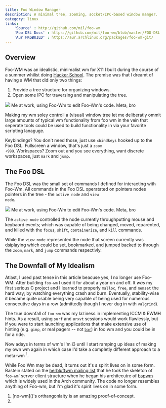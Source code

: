 ```yaml
---
title: Foo Window Manager
description: A minimal tree, zooming, socket/IPC-based window manger.
category: linux
links:
    'Source' : http://github.com/mil/foo-wm
    'Foo DSL Docs' : https://github.com/mil/foo-wm/blob/master/FOO-DSL.md
    'Aur PKGBUILD' : https://aur.archlinux.org/packages/foo-wm-git/
---
```

## Overview
Foo-WM was an idealistic, minimalist wm for X11 I built during the course of a summer whilist doing [Hacker School]().  The premise was that I dreamt of having a WM that did only two things:

1. Provide a tree structure for organizing windows.
2. Open some IPC for traversing and manipulating the tree.

<div class='captioned-image'>
<img src="/interfaces/Foo-Wm/kind-of-busy.png">
<span class='caption'>Me at work, using Foo-Wm to edit Foo-Wm's code. Meta, bro</span>
</div>

Making my wm soley controll a (visual) window tree let me deliberatly ommit large amounts of typical wm functionality from foo wm in the vein that seperate tools could be used to build functionality in via your favorite scripting lanaguge.

Keybindings? You don't need those, just use <code>xbindkeys</code> hooked up to the Foo DSL. Fullscreen a window, that's just a <code>zoom +999</code>. Workspaces? Zoom out and you see everything, want discrete workspaces, just <code>mark</code> and <code>jump</code>.

## The Foo DSL
The Foo DSL was the small set of commands I defined for interacting with Foo-Wm. All commands in the Foo DSL operatated on pointers nodes pointers in the tree - the <code>active node</code> and <code>view node</code>.

<div class='captioned-image'>
<img src="/interfaces/Foo-Wm/kind-of-busy.png">
<span class='caption'>Me at work, using Foo-Wm to edit Foo-Wm's code. Meta, bro</span>
</div>

The <code>active node</code> controlled the node currently throughputting mouse and keybaord events; which was capable of being changed, moved, reparented, and killed with the <code>focus</code>, <code>shift</code>, <code>containerize</code>, and <code>kill</code> commands.  

While the <code>view node</code> represented the node that screen currently was dsiplaying which could be set, bookmarked, and jumped backed to through the <code>zoom</code>, <code>mark</code>, and <code>jump</code> commands respectivly.


## The Downfall of My Idealism
Atlast, I used past tense in this article beacuse yes, I no longer use Foo-WM. After building `foo-wm` I used it for about a year on and off. It _was_ my first serious C project and I learned to properly `malloc`, `free`, and `memset` the hard way; by watching everything crash and burn. Eventually, stability-wise it became quite usable being very capable of being used for numerous consecutive days in a row (admittedly though I never dug in with `valgrind`).

The true downfall of `foo-wm` was my laziness in implementing ICCM & EWMH hints. As a result, using `surf` and `urxvt` sessions would work flawlessly, but if you were to start launching applications that make extensive use of hinting (e.g. `gimp`, or real pagers -- not [`bar`]()) in foo wm and you could be in for a ride.

Now adays in terms of wm's I'm i3 until I start ramping up ideas of making my own wm again in which case I'd take a completly different approach to a meta-wm <sup>1</sup>.

While Foo Wm may be dead, it turns out it's s spirit lives on in some form. Bastein stated on the [herbluftwm mailing list]() that he took the skeleton of `foo-wm`' server client structure when he began his architecutre of [bspwm]() which is widely used in the Arch community. The code no longer resembles anything of Foo-wm, but I'm glad it's spirit lives on in some form.

<ol class='footnotes'>
<li>[no-wm]()'s orthangonlaity is an amazing proof-of-concept.</li>
<li></li>
</ol>
